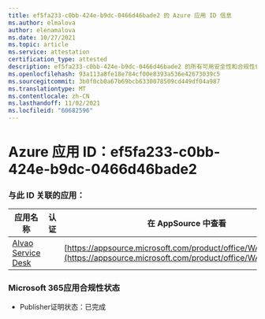 ```yaml
---
title: ef5fa233-c0bb-424e-b9dc-0466d46bade2 的 Azure 应用 ID 信息
ms.author: elmalova
author: elenamalova
ms.date: 10/27/2021
ms.topic: article
ms.service: attestation
certification_type: attested
description: ef5fa233-c0bb-424e-b9dc-0466d46bade2 的所有可用安全性和合规性信息。
ms.openlocfilehash: 93a113a8fe18e784cf00e8393a536e42673039c5
ms.sourcegitcommit: 3b0f0cb0a67b69bcb6330078509cd449df04a987
ms.translationtype: MT
ms.contentlocale: zh-CN
ms.lasthandoff: 11/02/2021
ms.locfileid: "60682596"
---
```

# <a name="azure-app-id-ef5fa233-c0bb-424e-b9dc-0466d46bade2"></a>Azure 应用 ID：ef5fa233-c0bb-424e-b9dc-0466d46bade2


### <a name="apps-associated-with-this-id"></a>与此 ID 关联的应用：
| **应用名称** | **认证** | **在 AppSource 中查看** |
|--------------|---------------|-----------------------|
| [Alvao Service Desk](https://docs.microsoft.com/microsoft-365-app-certification/forward/WA200002488) |  | [https://appsource.microsoft.com/product/office/WA200002488](https://appsource.microsoft.com/product/office/WA200002488) |

### <a name="microsoft-365-app-compliance-status"></a>Microsoft 365应用合规性状态
- Publisher证明状态：已完成
